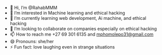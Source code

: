 - 👋 Hi, I’m @RahabMMM
- 👀 I’m interested in Machine learning and ethical hacking
- 🌱 I’m currently learning web development, Ai machine, and ethical hacking
- 💞️ I’m looking to collaborate on companies especially on ethical hacking
- 📫 How to reach me +27 69 301 6135 and mphomolepo31@gmail.com
- 😄 Pronouns: she/her
- ⚡ Fun fact: love laughing even in strange situations

<!---
RahabMMM/RahabMMM is a ✨ special ✨ repository because its `README.md` (this file) appears on your GitHub profile.
You can click the Preview link to take a look at your changes.
--->
